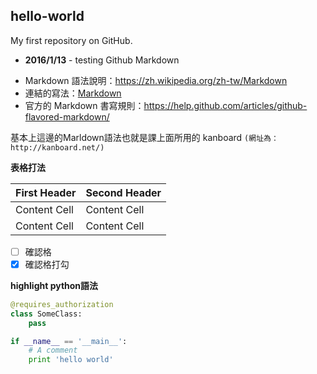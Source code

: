 hello-world
------------------------------------------------------------------
My first repository on GitHub.
* **2016/1/13** - testing Github Markdown
 - Markdown 語法說明：<https://zh.wikipedia.org/zh-tw/Markdown>
 - 連結的寫法：[Markdown](http://zh.wikipedia.com/wiki/Markdown)
 - 官方的 Markdown 書寫規則：https://help.github.com/articles/github-flavored-markdown/

基本上這邊的Marldown語法也就是課上面所用的 kanboard `(網址為：http://kanboard.net/)`

**表格打法**

| First Header  | Second Header |
| ------------- | ------------- |
| Content Cell  | Content Cell  |
| Content Cell  | Content Cell  |

- [ ] 確認格
- [x] 確認格打勾

**highlight python語法**
```python
@requires_authorization
class SomeClass:
    pass

if __name__ == '__main__':
    # A comment
    print 'hello world'
```
